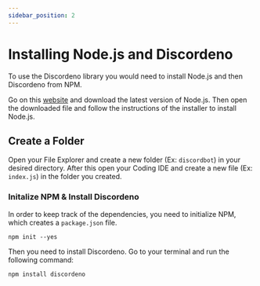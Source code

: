 ```yaml
---
sidebar_position: 2
---
```


# Installing Node.js and Discordeno

To use the Discordeno library you would need to install Node.js and then Discordeno from NPM.

Go on this [website](https://nodejs.org/en/) and download the latest version of Node.js. Then open the downloaded file
and follow the instructions of the installer to install Node.js.

## Create a Folder

Open your File Explorer and create a new folder (Ex: `discordbot`) in your desired directory. After this open your Coding
IDE and create a new file (Ex: `index.js`) in the folder you created.

### Initalize NPM & Install Discordeno

In order to keep track of the dependencies, you need to initialize NPM, which creates a `package.json` file.

```cli
npm init --yes 
```

Then you need to install Discordeno. Go to your terminal and run the following command:

```cli
npm install discordeno
```
